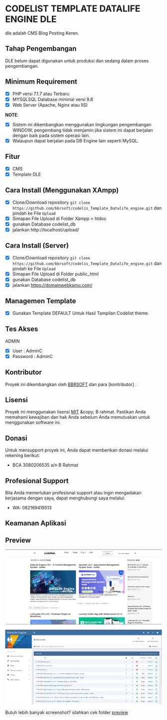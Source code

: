 # CODELIST TEMPLATE DATALIFE ENGINE DLE

dle adalah CMS Blog Posting Keren.

## Tahap Pengembangan

DLE belum dapat digunakan untuk produksi dan sedang dalam proses pengembangan.

## Minimum Requirement

- [X] PHP versi 7.1.7 atau Terbaru
- [X] MYSQLSQL Database minimal versi 9.6
- [X] Web Server (Apache, Nginx atau IIS)

**NOTE**: 

- [X] Sistem ini dikembangkan menggunakan lingkungan pengembangan WINDOW, pengembang tidak menjamin jika sistem ini dapat berjalan dengan baik pada sistem operasi lain.
- [X] Walaupun dapat berjalan pada DB Engine lain seperti MySQL.

## Fitur

- [X] CMS
- [X] Template DLE

## Cara Install (Menggunakan XAmpp)

- [X] Clone/Download repository `git clone https://github.com/bbrsoft/codelis_Template_Datalife_engine.git` dan pindah ke File `Upload`
- [X] Simapan File Upload di Folder Xampp > htdoc
- [X] gunakan Database codelist_db
- [X] jalankan http://localhost/upload/

## Cara Install (Server)

- [X] Clone/Download repository `git clone https://github.com/bbrsoft/codelis_Template_Datalife_engine.git` dan pindah ke File `Upload`
- [X] Simapan File Upload di Folder public_html
- [X] gunakan Database codelist_db
- [X] jalankan https://domainwebkamu.com/

## Managemen Template
- [X] Gunakan Template DEFAULT Untuk Hasil Tampilan Codelist theme.

## Tes Akses
ADMIN 
- [X] User : AdminC
- [X] Password : AdminC

## Kontributor

Proyek ini dikembangkan oleh [BBRSOFT](https://github.com/bbrsoft) dan para [kontributor]
.
## Lisensi

Proyek ini menggunakan lisensi [MIT]([https://tldrlegal.com/license/mit-license](https://dle-news.com/licence.html)) &copy; B rahmat.
Pastikan Anda memahami kewajiban dan hak Anda sebelum Anda memutuskan untuk menggunakan software ini.

## Donasi

Untuk mensupport proyek ini, Anda dapat memberikan donasi melalui rekening berikut:

- BCA 3080206535 a/n B Rahmat

## Profesional Support

Bila Anda memerlukan profesional support atau ingin mengadakan kerjasama dengan saya, dapat menghubungi saya melalui:
- WA: 082169419513

## Keamanan Aplikasi

## Preview

![Hris Profil Karyawan Preview](preview.png)

![Hris Laporan Absensi Preview](paneladmin.png)

Butuh lebih banyak screenshot? silahkan cek folder [preview](preview)
